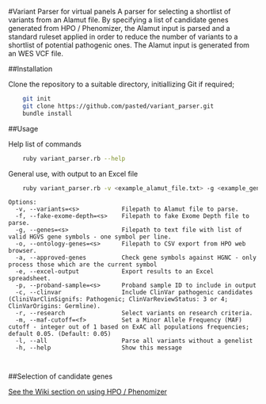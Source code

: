 #Variant Parser for virtual panels
A parser for selecting a shortlist of variants from an Alamut file.
By specifying a list of candidate genes generated from HPO / Phenomizer, the Alamut input is parsed and a standard ruleset applied in order to reduce the number of variants to a shortlist of potential pathogenic ones. The Alamut input is generated from an WES VCF file.


##Installation

Clone the repository to a suitable directory, initiallizing Git if required;

```bash
	git init
	git clone https://github.com/pasted/variant_parser.git
	bundle install
```
##Usage

Help list of commands

```bash
	ruby variant_parser.rb --help
```

General use, with output to an Excel file
```bash
	ruby variant_parser.rb -v <example_alamut_file.txt> -g <example_gene_list.txt> -p <sample_id> -e

```

```
Options:
  -v, --variants=<s>            Filepath to Alamut file to parse.
  -f, --fake-exome-depth=<s>    Filepath to fake Exome Depth file to parse.
  -g, --genes=<s>               Filepath to text file with list of valid HGVS gene symbols - one symbol per line.
  -o, --ontology-genes=<s>      Filepath to CSV export from HPO web browser.
  -a, --approved-genes          Check gene symbols against HGNC - only process those which are the current symbol
  -e, --excel-output            Export results to an Excel spreadsheet.
  -p, --proband-sample=<s>      Proband sample ID to include in output
  -c, --clinvar                 Include ClinVar pathogenic candidates (CliniVarClinSignifs: Pathogenic; ClinVarReviewStatus: 3 or 4; ClinVarOrigins: Germline).
  -r, --research                Select variants on research criteria.
  -m, --maf-cutoff=<f>          Set a Minor Allele Frequency (MAF) cutoff - integer out of 1 based on ExAC all populations frequencies; default 0.05. (Default: 0.05)
  -l, --all                     Parse all variants without a genelist
  -h, --help                    Show this message



```

##Selection of candidate genes

[See the Wiki section on using HPO / Phenomizer](https://github.com/pasted/variant_parser/wiki/Variant-parser---Examples-of-use)
